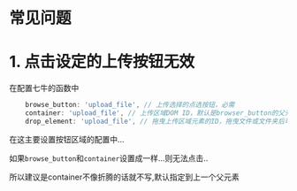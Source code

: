 # 常见问题

# 1. 点击设定的上传按钮无效

在配置七牛的函数中

```javascript
    browse_button: 'upload_file', // 上传选择的点选按钮，必需
    container: 'upload_file', // 上传区域DOM ID，默认是browser_button的父元素
    drop_element: 'upload_file', // 拖曳上传区域元素的ID，拖曳文件或文件夹后可触发上传
```

在这主要设置按钮区域的配置中...

如果`browse_button`和`container`设置成一样...则无法点击..

所以建议是container不像折腾的话就不写,默认指定到上一个父元素